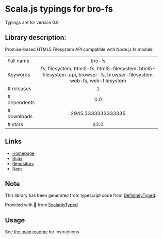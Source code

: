 
# Scala.js typings for bro-fs

Typings are for version 0.6

## Library description:
Promise-based HTML5 Filesystem API compatible with Node.js fs module

|                    |                 |
| ------------------ | :-------------: |
| Full name          | bro-fs |
| Keywords           | fs, filesystem, html5-fs, html5-filesystem, html5-filesystem-api, browser-fs, browser-filesystem, web-fs, web-filesystem |
| # releases         | 1 |
| # dependents       | 0.0 |
| # downloads        | 2945.3333333333335 |
| # stars            | 42.0 |

## Links
- [Homepage](https://github.com/vitalets/bro-fs#readme)
- [Bugs](https://github.com/vitalets/bro-fs/issues)
- [Repository](https://github.com/vitalets/bro-fs)
- [Npm](https://www.npmjs.com/package/bro-fs)
    


## Note
This library has been generated from typescript code from [DefinitelyTyped](https://definitelytyped.org).

Provided with :purple_heart: from [ScalablyTyped](https://github.com/oyvindberg/ScalablyTyped)

## Usage
See [the main readme](../../readme.md) for instructions.


